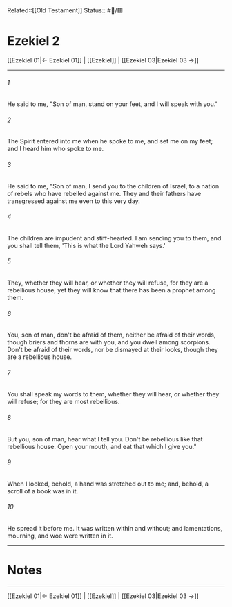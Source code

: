 Related::[[Old Testament]]
Status:: #📖/🟥
# Ezekiel 2

[[Ezekiel 01|← Ezekiel 01]] | [[Ezekiel]] | [[Ezekiel 03|Ezekiel 03 →]]
***



###### 1 
He said to me, "Son of man, stand on your feet, and I will speak with you." 

###### 2 
The Spirit entered into me when he spoke to me, and set me on my feet; and I heard him who spoke to me. 

###### 3 
He said to me, "Son of man, I send you to the children of Israel, to a nation of rebels who have rebelled against me. They and their fathers have transgressed against me even to this very day. 

###### 4 
The children are impudent and stiff-hearted. I am sending you to them, and you shall tell them, 'This is what the Lord Yahweh says.' 

###### 5 
They, whether they will hear, or whether they will refuse, for they are a rebellious house, yet they will know that there has been a prophet among them. 

###### 6 
You, son of man, don't be afraid of them, neither be afraid of their words, though briers and thorns are with you, and you dwell among scorpions. Don't be afraid of their words, nor be dismayed at their looks, though they are a rebellious house. 

###### 7 
You shall speak my words to them, whether they will hear, or whether they will refuse; for they are most rebellious. 

###### 8 
But you, son of man, hear what I tell you. Don't be rebellious like that rebellious house. Open your mouth, and eat that which I give you." 

###### 9 
When I looked, behold, a hand was stretched out to me; and, behold, a scroll of a book was in it. 

###### 10 
He spread it before me. It was written within and without; and lamentations, mourning, and woe were written in it.

---
# Notes


***
[[Ezekiel 01|← Ezekiel 01]] | [[Ezekiel]] | [[Ezekiel 03|Ezekiel 03 →]]
